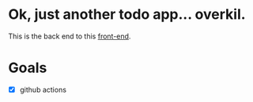 # Ok, just another todo app... overkil.

This is the back end to this [front-end](https://github.com/pdoms/doit_web).

# Goals

- [x] github actions

